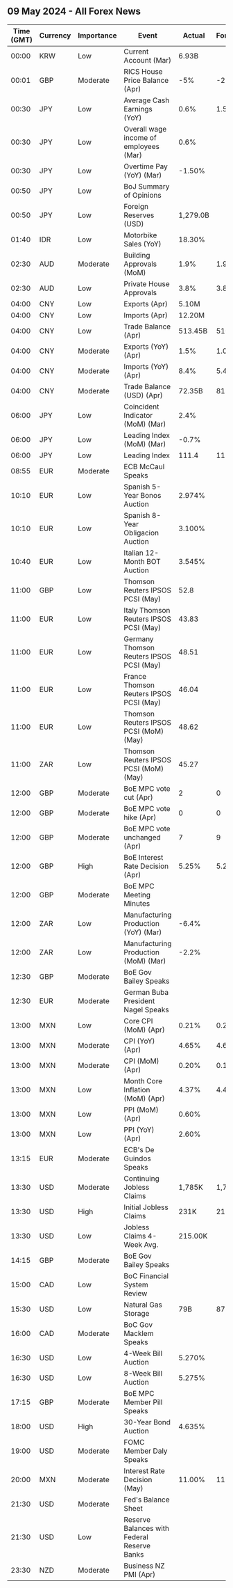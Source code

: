 ## 09 May 2024 - All Forex News

| Time (GMT) | Currency | Importance | Event | Actual | Forecast | Previous |
|------|----------|------------|-------|--------|----------|----------|
| 00:00 | KRW | Low | Current Account (Mar) | 6.93B |  | 6.86B |
| 00:01 | GBP | Moderate | RICS House Price Balance (Apr) | -5% | -2% | -5% |
| 00:30 | JPY | Low | Average Cash Earnings (YoY) | 0.6% | 1.5% | 1.4% |
| 00:30 | JPY | Low | Overall wage income of employees (Mar) | 0.6% |  | 1.4% |
| 00:30 | JPY | Low | Overtime Pay (YoY) (Mar) | -1.50% |  | -1.60% |
| 00:50 | JPY | Low | BoJ Summary of Opinions |  |  |  |
| 00:50 | JPY | Low | Foreign Reserves (USD) | 1,279.0B |  | 1,290.6B |
| 01:40 | IDR | Low | Motorbike Sales (YoY) | 18.30% |  | -7.80% |
| 02:30 | AUD | Moderate | Building Approvals (MoM) | 1.9% | 1.9% | -0.9% |
| 02:30 | AUD | Low | Private House Approvals | 3.8% | 3.8% | 12.4% |
| 04:00 | CNY | Low | Exports (Apr) | 5.10M |  | -3.80M |
| 04:00 | CNY | Low | Imports (Apr) | 12.20M |  | 2.00M |
| 04:00 | CNY | Low | Trade Balance (Apr) | 513.45B | 510.00B | 415.86B |
| 04:00 | CNY | Moderate | Exports (YoY) (Apr) | 1.5% | 1.0% | -7.5% |
| 04:00 | CNY | Moderate | Imports (YoY) (Apr) | 8.4% | 5.4% | -1.9% |
| 04:00 | CNY | Moderate | Trade Balance (USD) (Apr) | 72.35B | 81.40B | 58.55B |
| 06:00 | JPY | Low | Coincident Indicator (MoM) (Mar) | 2.4% |  | -0.7% |
| 06:00 | JPY | Low | Leading Index (MoM) (Mar) | -0.7% |  | 2.3% |
| 06:00 | JPY | Low | Leading Index | 111.4 | 111.3 | 112.1 |
| 08:55 | EUR | Moderate | ECB McCaul Speaks |  |  |  |
| 10:10 | EUR | Low | Spanish 5-Year Bonos Auction | 2.974% |  | 2.848% |
| 10:10 | EUR | Low | Spanish 8-Year Obligacion Auction | 3.100% |  | 2.976% |
| 10:40 | EUR | Low | Italian 12-Month BOT Auction | 3.545% |  | 3.533% |
| 11:00 | GBP | Low | Thomson Reuters IPSOS PCSI (May) | 52.8 |  | 50.2 |
| 11:00 | EUR | Low | Italy Thomson Reuters IPSOS PCSI (May) | 43.83 |  | 45.62 |
| 11:00 | EUR | Low | Germany Thomson Reuters IPSOS PCSI (May) | 48.51 |  | 47.38 |
| 11:00 | EUR | Low | France Thomson Reuters IPSOS PCSI (May) | 46.04 |  | 44.53 |
| 11:00 | EUR | Low | Thomson Reuters IPSOS PCSI (MoM) (May) | 48.62 |  | 49.67 |
| 11:00 | ZAR | Low | Thomson Reuters IPSOS PCSI (MoM) (May) | 45.27 |  | 44.07 |
| 12:00 | GBP | Moderate | BoE MPC vote cut (Apr) | 2 | 0 | 1 |
| 12:00 | GBP | Moderate | BoE MPC vote hike (Apr) | 0 | 0 | 0 |
| 12:00 | GBP | Moderate | BoE MPC vote unchanged (Apr) | 7 | 9 | 8 |
| 12:00 | GBP | High | BoE Interest Rate Decision (Apr) | 5.25% | 5.25% | 5.25% |
| 12:00 | GBP | Moderate | BoE MPC Meeting Minutes |  |  |  |
| 12:00 | ZAR | Low | Manufacturing Production (YoY) (Mar) | -6.4% |  | 4.0% |
| 12:00 | ZAR | Low | Manufacturing Production (MoM) (Mar) | -2.2% |  | -1.0% |
| 12:30 | GBP | Moderate | BoE Gov Bailey Speaks |  |  |  |
| 12:30 | EUR | Moderate | German Buba President Nagel Speaks |  |  |  |
| 13:00 | MXN | Low | Core CPI (MoM) (Apr) | 0.21% | 0.24% | 0.44% |
| 13:00 | MXN | Moderate | CPI (YoY) (Apr) | 4.65% | 4.63% | 4.42% |
| 13:00 | MXN | Moderate | CPI (MoM) (Apr) | 0.20% | 0.19% | 0.29% |
| 13:00 | MXN | Low | Month Core Inflation (MoM) (Apr) | 4.37% | 4.40% | 4.55% |
| 13:00 | MXN | Low | PPI (MoM) (Apr) | 0.60% |  | 0.80% |
| 13:00 | MXN | Low | PPI (YoY) (Apr) | 2.60% |  | 2.00% |
| 13:15 | EUR | Moderate | ECB's De Guindos Speaks |  |  |  |
| 13:30 | USD | Moderate | Continuing Jobless Claims | 1,785K | 1,790K | 1,768K |
| 13:30 | USD | High | Initial Jobless Claims | 231K | 212K | 209K |
| 13:30 | USD | Low | Jobless Claims 4-Week Avg. | 215.00K |  | 210.25K |
| 14:15 | GBP | Moderate | BoE Gov Bailey Speaks |  |  |  |
| 15:00 | CAD | Low | BoC Financial System Review |  |  |  |
| 15:30 | USD | Low | Natural Gas Storage | 79B | 87B | 59B |
| 16:00 | CAD | Moderate | BoC Gov Macklem Speaks |  |  |  |
| 16:30 | USD | Low | 4-Week Bill Auction | 5.270% |  | 5.275% |
| 16:30 | USD | Low | 8-Week Bill Auction | 5.275% |  | 5.270% |
| 17:15 | GBP | Moderate | BoE MPC Member Pill Speaks |  |  |  |
| 18:00 | USD | High | 30-Year Bond Auction | 4.635% |  | 4.671% |
| 19:00 | USD | Moderate | FOMC Member Daly Speaks |  |  |  |
| 20:00 | MXN | Moderate | Interest Rate Decision (May) | 11.00% | 11.00% | 11.00% |
| 21:30 | USD | Moderate | Fed's Balance Sheet |  |  | 7,362B |
| 21:30 | USD | Low | Reserve Balances with Federal Reserve Banks |  |  | 3.317T |
| 23:30 | NZD | Moderate | Business NZ PMI (Apr) |  |  | 47.1 |
